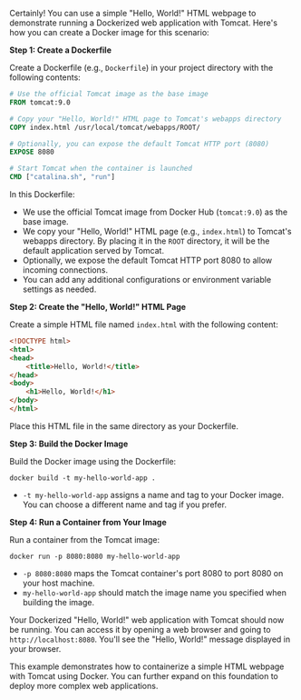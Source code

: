 Certainly! You can use a simple "Hello, World!" HTML webpage to demonstrate running a Dockerized web application with Tomcat. Here's how you can create a Docker image for this scenario:

**Step 1: Create a Dockerfile**

Create a Dockerfile (e.g., `Dockerfile`) in your project directory with the following contents:

```Dockerfile
# Use the official Tomcat image as the base image
FROM tomcat:9.0

# Copy your "Hello, World!" HTML page to Tomcat's webapps directory
COPY index.html /usr/local/tomcat/webapps/ROOT/

# Optionally, you can expose the default Tomcat HTTP port (8080)
EXPOSE 8080

# Start Tomcat when the container is launched
CMD ["catalina.sh", "run"]
```

In this Dockerfile:

- We use the official Tomcat image from Docker Hub (`tomcat:9.0`) as the base image.
- We copy your "Hello, World!" HTML page (e.g., `index.html`) to Tomcat's webapps directory. By placing it in the `ROOT` directory, it will be the default application served by Tomcat.
- Optionally, we expose the default Tomcat HTTP port 8080 to allow incoming connections.
- You can add any additional configurations or environment variable settings as needed.

**Step 2: Create the "Hello, World!" HTML Page**

Create a simple HTML file named `index.html` with the following content:

```html
<!DOCTYPE html>
<html>
<head>
    <title>Hello, World!</title>
</head>
<body>
    <h1>Hello, World!</h1>
</body>
</html>
```

Place this HTML file in the same directory as your Dockerfile.

**Step 3: Build the Docker Image**

Build the Docker image using the Dockerfile:

```shell
docker build -t my-hello-world-app .
```

- `-t my-hello-world-app` assigns a name and tag to your Docker image. You can choose a different name and tag if you prefer.

**Step 4: Run a Container from Your Image**

Run a container from the Tomcat image:

```shell
docker run -p 8080:8080 my-hello-world-app
```

- `-p 8080:8080` maps the Tomcat container's port 8080 to port 8080 on your host machine.
- `my-hello-world-app` should match the image name you specified when building the image.

Your Dockerized "Hello, World!" web application with Tomcat should now be running. You can access it by opening a web browser and going to `http://localhost:8080`. You'll see the "Hello, World!" message displayed in your browser.

This example demonstrates how to containerize a simple HTML webpage with Tomcat using Docker. You can further expand on this foundation to deploy more complex web applications.
